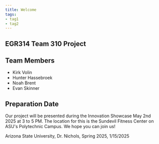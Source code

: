 ```yaml
---
title: Welcome
tags:
- tag1
- tag2
---
```


## EGR314 Team 310 Project

## Team Members

- Kirk Volin
- Hunter Hassebroek
- Noah Brent
- Evan Skinner

## Preparation Date

Our project will be presented during the Innovation Showcase May 2nd 2025 at 3 to 5 PM. The location for this is the Sundevil Fitness Center on ASU's Polytechnic Campus. We hope you can join us!

Arizona State University, Dr. Nichols, Spring 2025, 1/15/2025
